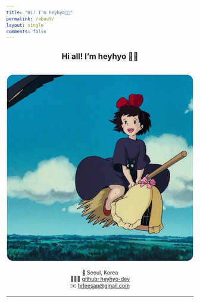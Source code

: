```yaml
---
title: "Hi! I'm heyhyo👋🏻"
permalink: /about/
layout: single
comments: false
---
```



<div align="center">

<h2>Hi all! I’m heyhyo 👋🏻</h2>

<img src="/assets/images/kiki.jpeg" alt="heyhyo profile" width="500px" style="border-radius: 16px; margin: 20px 0;">

</div>

<div align="center">
  📍 Seoul, Korea <br>
  👩🏻‍💻 <a href="https://github.com/heyhyo-dev">github: heyhyo-dev</a> <br>
  ✉️ <a href="mailto:hrleesap@gmail.com">hrleesap@gmail.com</a> <br>
</div>


---







